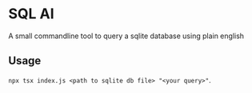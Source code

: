 # SQL AI
A small commandline tool to query a sqlite database using plain english

## Usage
`npx tsx index.js <path to sqlite db file> "<your query>"`.
